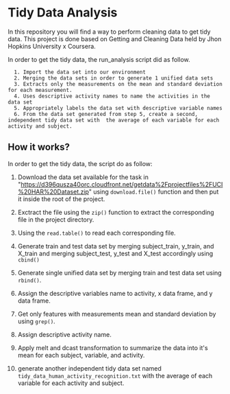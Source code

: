 # Tidy Data Analysis

In this repository you will find a way to perform cleaning data to get tidy data. This project is done based on Getting and Cleaning Data held by Jhon Hopkins University x Coursera.

In order to get the tidy data, the run_analysis script did as follow.

      1. Import the data set into our environment
      2. Merging the data sets in order to generate 1 unified data sets
      3. Extracts only the measurements on the mean and standard deviation for each measurement.
      4. Uses descriptive activity names to name the activities in the data set
      5. Appropriately labels the data set with descriptive variable names
      6. From the data set generated from step 5, create a second, independent tidy data set with  the average of each variable for each activity and subject.

## How it works?

In order to get the tidy data, the script do as follow:

1. Download the data set available for the task in "<https://d396qusza40orc.cloudfront.net/getdata%2Fprojectfiles%2FUCI%20HAR%20Dataset.zip>" using `download.file()` function and then put it inside the root of the project.

2. Exctract the file using the `zip()` function to extract the corresponding file in the project directory.

3. Using the `read.table()` to read each corresponding file.

4. Generate train and test data set by merging subject_train, y_train, and X_train and merging subject_test, y_test and X_test accordingly using `cbind()`

5. Generate single unified data set by merging train and test data set using `rbind()`.

6. Assign the descriptive variables name to activity, x data frame, and y data frame.

7. Get only features with measurements mean and standard deviation by using `grep()`.

8. Assign descriptive activity name.

9. Apply melt and dcast transformation to summarize the data into it's mean for each subject, variable, and activity.

9. generate another independent tidy data set named `tidy_data_human_activity_recognition.txt`  with  the average of each variable for each activity and subject.
